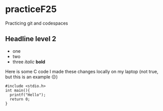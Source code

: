 # practiceF25
Practicing git and codespaces

## Headline level 2

* one
* two
* three
  *italic*
  **bold**



Here is some C code
I made these changes locally on my laptop (not true, but this is an example :pensive:)
```
#include <stdio.h>
int main(){
  printf("Hello");
  return 0;
}
